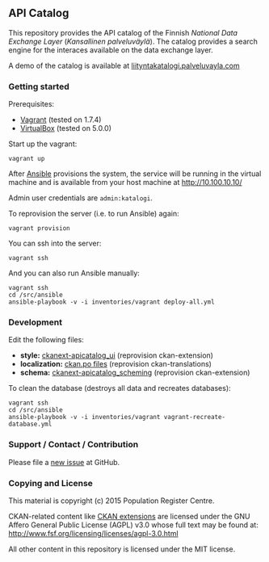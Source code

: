 ## API Catalog

This repository provides the API catalog of the Finnish *National Data Exchange Layer* (*Kansallinen palveluväylä*). The catalog provides a search engine for the interaces available on the data exchange layer.

A demo of the catalog is available at [liityntakatalogi.palveluvayla.com](http://liityntakatalogi.palveluvayla.com/)

### Getting started

Prerequisites:

- [Vagrant](https://www.vagrantup.com/) (tested on 1.7.4)
- [VirtualBox](https://www.virtualbox.org/) (tested on 5.0.0)

Start up the vagrant:

    vagrant up

After [Ansible](http://www.ansible.com/) provisions the system, the service will be running in the virtual machine and is available from your host machine at http://10.100.10.10/

Admin user credentials are `admin:katalogi`.

To reprovision the server (i.e. to run Ansible) again:

    vagrant provision

You can ssh into the server:

    vagrant ssh

And you can also run Ansible manually:

    vagrant ssh
    cd /src/ansible
    ansible-playbook -v -i inventories/vagrant deploy-all.yml

### Development

Edit the following files:

- **style:** [ckanext-apicatalog_ui](ckanext/ckanext-apicatalog_ui) (reprovision ckan-extension)
- **localization:** [ckan.po files](ansible/roles/ckan-translations/files/) (reprovision ckan-translations)
- **schema:** [ckanext-apicatalog_scheming](ckanext/ckanext-apicatalog_scheming/ckanext/apicatalog_scheming/schemas/dataset.json) (reprovision ckan-extension)

To clean the database (destroys all data and recreates databases):

    vagrant ssh
    cd /src/ansible
    ansible-playbook -v -i inventories/vagrant vagrant-recreate-database.yml

### Support / Contact / Contribution

Please file a [new issue](https://github.com/vrk-kpa/api-catalog/issues) at GitHub.

### Copying and License

This material is copyright (c) 2015 Population Register Centre.

CKAN-related content like [CKAN extensions](/ckanext) are licensed under the GNU Affero General Public License (AGPL) v3.0 whose full text may be found at: http://www.fsf.org/licensing/licenses/agpl-3.0.html

All other content in this repository is licensed under the MIT license.
